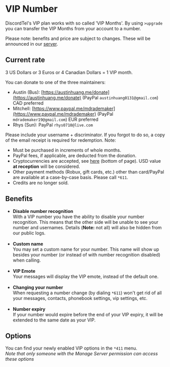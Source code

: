 # VIP Number

DiscordTel's VIP plan works with so called 'VIP Months'. By using `>upgrade` you can transfer the VIP Months from your account to a number.

Please note: benefits and price are subject to changes. These will be announced in our [server][guildInvite].

## Current rate
3 US Dollars or 3 Euros or 4 Canadian Dollars = 1 VIP month.

You can donate to one of the three maintainers:

* Austin (Bus): [https://austinhuang.me/donate](https://austinhuang.me/donate) (PayPal `austinhuang0131@gmail.com`) CAD preferred
* Mitchell: [https://www.paypal.me/mdrademaker](https://www.paypal.me/mdrademaker) (PayPal `mdrademaker19@gmail.com`) EUR preferred
* Rhys (Sun): PayPal `rhys0710@live.com`

Please include your username + discriminator. If you forgot to do so, a copy of the email receipt is required for redemption. Note:

* Must be purchased in increments of whole months.
* PayPal fees, if applicable, are deducted from the donation.
* Cryptocurrencies are accepted, see [here](https://austinhuang.me/donate) (bottom of page). USD value **at reception** will be considered.
* Other payment methods (Robux, gift cards, etc.) other than card/PayPal are available at a case-by-case basis. Please call `*611`.
* Credits are no longer sold.


## Benefits

*	**Disable number recognition**<br/>
	With a VIP number you have the ability to disable your number recognition.
	This means that the other side will be unable to see your number and usernames.
	Details (**Note:** not all) will also be hidden from our public logs.<br/><br/>
*	**Custom name**<br/>
	You may set a custom name for your number.
	This name will show up besides your number (or instead of with number recognition disabled) when calling.<br/><br/>
*	**VIP Emote**<br/>
	Your messages will display the VIP emote, instead of the default one.<br/><br/>
*	**Changing your number**<br/>
	When requesting a number change (by dialing `*611`) won't get rid of all your messages, contacts, phonebook settings, vip settings, etc.<br/><br/>
*	**Number expiry**<br/>
	If your number would expire before the end of your VIP expiry, it will be extended to the same date as your VIP.

## Options
You can find your newly enabled VIP options in the `*411` menu.<br/>
_Note that only someone with the Manage Server permission can access these options_

[paymentLink]: https://discordtel.austinhuang.me/en/latest/Payment/#donation
[guildInvite]: https://discord.gg/qRVxY55
